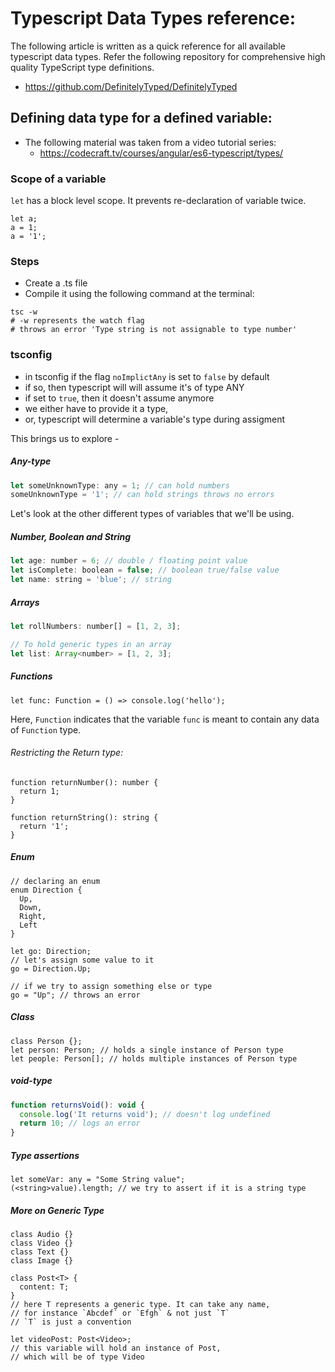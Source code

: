 # Typescript Data Types reference:

The following article is written as a quick reference for all available typescript data types.
Refer the following repository for comprehensive high quality TypeScript type definitions.
* https://github.com/DefinitelyTyped/DefinitelyTyped

## Defining data type for a defined variable:
* The following material was taken from a video tutorial series:
  * https://codecraft.tv/courses/angular/es6-typescript/types/

### Scope of a variable
`let` has a block level scope.
It prevents re-declaration of variable twice.

```
let a;
a = 1;
a = '1';
```

### Steps

* Create a .ts file
* Compile it using the following command at the terminal:

```
tsc -w
# -w represents the watch flag
# throws an error 'Type string is not assignable to type number'
```

### tsconfig
- in tsconfig if the flag `noImplictAny` is set to `false` by default
- if so, then typescript will will assume it's of type ANY
- if set to `true`, then it doesn't assume anymore
- we either have to provide it a type,
- or, typescript will determine a variable's type during assigment

This brings us to explore -

##### Any-type
```js
let someUnknownType: any = 1; // can hold numbers
someUnknownType = '1'; // can hold strings throws no errors
```

Let's look at the other different types of variables that we'll be using.

##### Number, Boolean and String
```js
let age: number = 6; // double / floating point value
let isComplete: boolean = false; // boolean true/false value
let name: string = 'blue'; // string
```

##### Arrays
```js
let rollNumbers: number[] = [1, 2, 3];

// To hold generic types in an array
let list: Array<number> = [1, 2, 3];
```

##### Functions

```
let func: Function = () => console.log('hello');
```
Here, `Function` indicates that the variable `func` is meant to contain any data of `Function` type.

###### Restricting the Return type:

```
function returnNumber(): number {
  return 1;
}

function returnString(): string {
  return '1';
}
```
##### Enum
```
// declaring an enum
enum Direction {
  Up,
  Down,
  Right,
  Left
}

let go: Direction;
// let's assign some value to it
go = Direction.Up;

// if we try to assign something else or type
go = "Up"; // throws an error
```

##### Class

```
class Person {};
let person: Person; // holds a single instance of Person type
let people: Person[]; // holds multiple instances of Person type
```

##### void-type
```js
function returnsVoid(): void {
  console.log('It returns void'); // doesn't log undefined
  return 10; // logs an error
}
```

##### Type assertions
```
let someVar: any = "Some String value";
(<string>value).length; // we try to assert if it is a string type
```

##### More on Generic Type
```
class Audio {}
class Video {}
class Text {}
class Image {}

class Post<T> {
  content: T;
}
// here T represents a generic type. It can take any name,
// for instance `Abcdef` or `Efgh` & not just `T`
// `T` is just a convention

let videoPost: Post<Video>;
// this variable will hold an instance of Post,
// which will be of type Video
```


